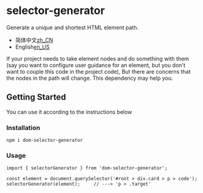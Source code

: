 # selector-generator

Generate a unique and shortest HTML element path.

- 简体中文[zh_CN](README.zh_CN.md)
- English[en_US](README.md)

If your project needs to take element nodes and do something with them (say you want to configure user guidance for an element, but you don't want to couple this code in the project code), But there are concerns that the nodes in the path will change. This dependency may help you.

## Getting Started

You can use it according to the instructions below

### Installation

```
npm i dom-selector-generator
```

### Usage

```
import { selectorGenerator } from 'dom-selector-generator';

const element = document.querySelector('#root > div.card > p > code');
selectorGenerator(element);     // ---> 'p > .target'
```
